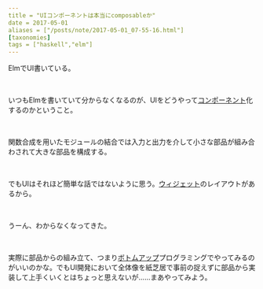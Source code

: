 ```yaml
---
title = "UIコンポーネントは本当にcomposableか"
date = 2017-05-01
aliases = ["/posts/note/2017-05-01_07-55-16.html"]
[taxonomies]
tags = ["haskell","elm"]
---
```


ElmでUI書いている。

&nbsp;

いつもElmを書いていて分からなくなるのが、UIをどうやって[コンポーネント](http://d.hatena.ne.jp/keyword/%A5%B3%A5%F3%A5%DD%A1%BC%A5%CD%A5%F3%A5%C8)化するのかということ。

&nbsp;

関数合成を用いたモジュールの結合では入力と出力を介して小さな部品が組み合わされて大きな部品を構成する。

&nbsp;

でもUIはそれほど簡単な話ではないように思う。[ウィジェット](http://d.hatena.ne.jp/keyword/%A5%A6%A5%A3%A5%B8%A5%A7%A5%C3%A5%C8)のレイアウトがあるから。

&nbsp;

うーん、わからなくなってきた。

&nbsp;

実際に部品からの組み立て、つまり[ボトムアップ](http://d.hatena.ne.jp/keyword/%A5%DC%A5%C8%A5%E0%A5%A2%A5%C3%A5%D7)プログラミングでやってみるのがいいのかな。でもUI開発において全体像を紙芝居で事前の捉えずに部品から実装して上手くいくとはちょっと思えないが……まあやってみよう。

&nbsp;

&nbsp;

